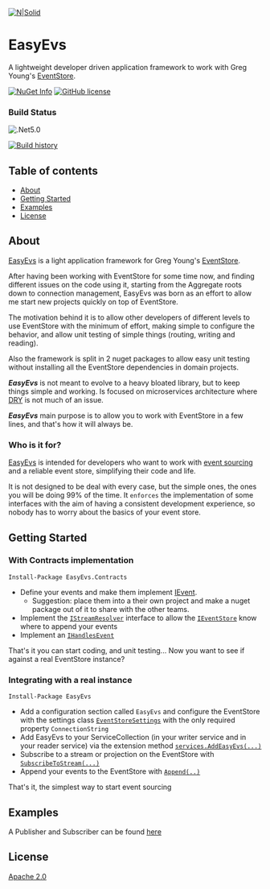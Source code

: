 [![N|Solid](https://avatars2.githubusercontent.com/u/39886363?s=200&v=4)](https://github.com/griffo-io/easy-evs)

# EasyEvs

A lightweight developer driven application framework to work with Greg Young's [EventStore](https://eventstore.com/).

[![NuGet Info](https://buildstats.info/nuget/EasyEvs?includePreReleases=true)](https://www.nuget.org/packages/EasyEvs/)
[![GitHub license](https://img.shields.io/github/license/griffo-io/easy-evs.svg)](https://raw.githubusercontent.com/griffo-io/easy-evs/master/LICENSE)
### Build Status
![.Net5.0](https://github.com/griffo-io/easy-evs/workflows/.NET/badge.svg?branch=main)

[![Build history](https://buildstats.info/github/chart/griffo-io/easy-evs?branch=main&includeBuildsFromPullRequest=false)](https://github.com/griffo-io/easy-evs/actions?query=branch%3Amain++)


## Table of contents

- [About](#about)
- [Getting Started](#getting-started)
- [Examples](#examples)
- [License](#license)

## About

[EasyEvs](https://www.nuget.org/packages/EasyEvs) is a light application framework for Greg Young's [EventStore](https://eventstore.com/).

After having been working with EventStore for some time now, and finding different issues on the code using it, starting from the Aggregate roots down to connection management, EasyEvs was born as an effort to allow me start new projects quickly on top of EventStore.

The motivation behind it is to allow other developers of different levels to use EventStore with the minimum of effort, making simple to configure the behavior, and allow unit testing of simple things (routing, writing and reading).

Also the framework is split in 2 nuget packages to allow easy unit testing without installing all the EventStore dependencies in domain projects.

***EasyEvs*** is not meant to evolve to a heavy bloated library, but to keep things simple and working. Is focused on microservices architecture where [DRY](https://en.wikipedia.org/wiki/Don%27t_repeat_yourself) is not much of an issue.

***EasyEvs*** main purpose is to allow you to work with EventStore in a few lines, and that's how it will always be.

### Who is it for?

[EasyEvs](https://www.nuget.org/packages/EasyEvs) is intended for developers who want to work with [event sourcing](https://www.eventstore.com/blog/what-is-event-sourcing) and a reliable event store, simplifying their code and life.

It is not designed to be deal with every case, but the simple ones, the ones you will be doing 99% of the time.
It `enforces` the implementation of some interfaces with the aim of having a consistent development experience, so nobody has to worry about the basics of your event store.

## Getting Started

### With Contracts implementation
`Install-Package EasyEvs.Contracts`

- Define your events and make them implement [IEvent](https://github.com/griffo-io/easy-evs/main/src/EasyEvs.Contracts/IEvent.cs#L8).
	- Suggestion: place them into a their own project and make a nuget package out of it to share with the other teams.
- Implement the [`IStreamResolver`](https://github.com/griffo-io/easy-evs/main/src/EasyEvs.Contracts/IStreamResolver.cs#L9) interface to allow the [`IEventStore`](https://github.com/griffo-io/easy-evs/main/src/EasyEvs.Contracts/IEventStore.cs#L12) know where to append your events
- Implement an [`IHandlesEvent`](https://github.com/griffo-io/easy-evs/main/src/EasyEvs.Contracts/IHandlesEvent1.cs#L11)

That's it you can start coding, and unit testing... Now you want to see if against a real EventStore instance?

### Integrating with a real instance
`Install-Package EasyEvs`

- Add a configuration section called `EasyEvs` and configure the EventStore with the settings class [`EventStoreSettings`](https://github.com/griffo-io/easy-evs/main/src/EasyEvs/EventStoreSettings.cs#L10) with the only required property `ConnectionString`
- Add EasyEvs to your ServiceCollection (in your writer service and in your reader service) via the extension method [`services.AddEasyEvs(...)`](https://github.com/griffo-io/easy-evs/main/src/EasyEvs/ServiceCollectionExtensions.cs#L25)
- Subscribe to a stream or projection on the EventStore with [`SubscribeToStream(...)`](https://github.com/griffo-io/easy-evs/main/src/EasyEvs.Contracts/IEventStore.cs#L92)
- Append your events to the EventStore with [`Append(..)`](https://github.com/griffo-io/easy-evs/main/src/EasyEvs.Contracts/IEventStore.cs#L22)
 
 That's it, the simplest way to start event sourcing
 
## Examples

A Publisher and Subscriber can be found [here](https://github.com/griffo-io/easy-evs/tree/main/examples) 
## License

[Apache 2.0](https://github.com/griffo-io/easy-evs/blob/main/LICENSE)
